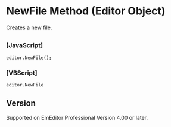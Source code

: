 # NewFile Method (Editor Object)

Creates a new file.

## 

### \[JavaScript\]

```
editor.NewFile();
```

### \[VBScript\]

```
editor.NewFile
```

## Version

Supported on EmEditor Professional Version 4.00 or later.
